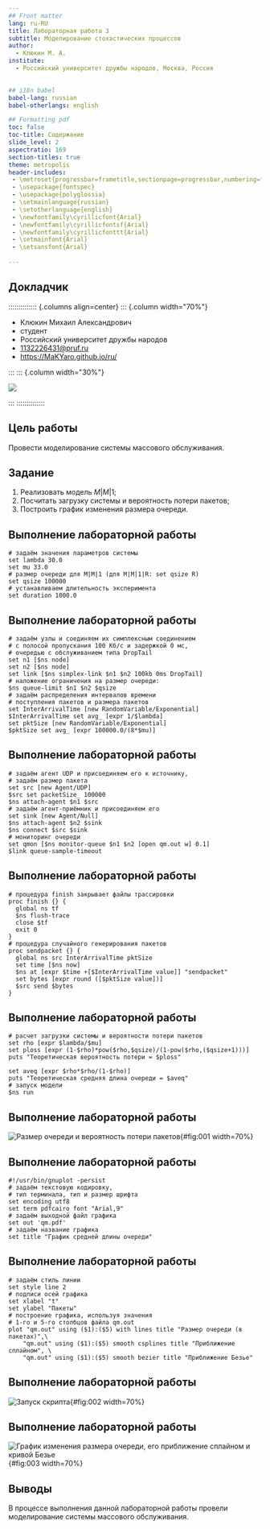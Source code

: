 ```yaml
---
## Front matter
lang: ru-RU
title: Лабораторная работа 3
subtitle: Моделирование стохастических процессов
author:
  - Клюкин М. А.
institute:
  - Российский университет дружбы народов, Москва, Россия
  

## i18n babel
babel-lang: russian
babel-otherlangs: english

## Formatting pdf
toc: false
toc-title: Содержание
slide_level: 2
aspectratio: 169
section-titles: true
theme: metropolis
header-includes:
 - \metroset{progressbar=frametitle,sectionpage=progressbar,numbering=fraction}
 - \usepackage{fontspec}
 - \usepackage{polyglossia}
 - \setmainlanguage{russian}
 - \setotherlanguage{english}
 - \newfontfamily\cyrillicfont{Arial}
 - \newfontfamily\cyrillicfontsf{Arial}
 - \newfontfamily\cyrillicfonttt{Arial}
 - \setmainfont{Arial}
 - \setsansfont{Arial}
 
---
```



## Докладчик

:::::::::::::: {.columns align=center}
::: {.column width="70%"}

  * Клюкин Михаил Александрович
  * студент
  * Российский университет дружбы народов
  * [1132226431@pruf.ru](mailto:1132226431@pfur.ru)
  * <https://MaKYaro.github.io/ru/>

:::
::: {.column width="30%"}

![](./image/XjDz893-bSI.jpg)

:::
::::::::::::::

## Цель работы

Провести моделирование системы массового обслуживания.

## Задание

1. Реализовать модель $M|M|1$;
2. Посчитать загрузку системы и вероятность потери пакетов;
3. Построить график изменения размера очереди.

## Выполнение лабораторной работы

```
# задаём значения параметров системы
set lambda 30.0
set mu 33.0
# размер очереди для M|M|1 (для M|M|1|R: set qsize R)
set qsize 100000
# устанавливаем длительность эксперимента
set duration 1000.0
```

## Выполнение лабораторной работы

```
# задаём узлы и соединяем их симплексным соединением
# с полосой пропускания 100 Кб/с и задержкой 0 мс,
# очередью с обслуживанием типа DropTail
set n1 [$ns node]
set n2 [$ns node]
set link [$ns simplex-link $n1 $n2 100kb 0ms DropTail]
# наложение ограничения на размер очереди:
$ns queue-limit $n1 $n2 $qsize
# задаём распределения интервалов времени
# поступления пакетов и размера пакетов
set InterArrivalTime [new RandomVariable/Exponential]
$InterArrivalTime set avg_ [expr 1/$lambda]
set pktSize [new RandomVariable/Exponential]
$pktSize set avg_ [expr 100000.0/(8*$mu)]
```

## Выполнение лабораторной работы

```
# задаём агент UDP и присоединяем его к источнику,
# задаём размер пакета
set src [new Agent/UDP]
$src set packetSize_ 100000
$ns attach-agent $n1 $src
# задаём агент-приёмник и присоединяем его
set sink [new Agent/Null]
$ns attach-agent $n2 $sink
$ns connect $src $sink
# мониторинг очереди
set qmon [$ns monitor-queue $n1 $n2 [open qm.out w] 0.1]
$link queue-sample-timeout
```

## Выполнение лабораторной работы

```
# процедура finish закрывает файлы трассировки
proc finish {} {
  global ns tf
  $ns flush-trace
  close $tf
  exit 0
}
# процедура случайного генерирования пакетов
proc sendpacket {} {
  global ns src InterArrivalTime pktSize
  set time [$ns now]
  $ns at [expr $time +[$InterArrivalTime value]] "sendpacket"
  set bytes [expr round ([$pktSize value])]
  $src send $bytes
}
```

## Выполнение лабораторной работы

```
# расчет загрузки системы и вероятности потери пакетов
set rho [expr $lambda/$mu]
set ploss [expr (1-$rho)*pow($rho,$qsize)/(1-pow($rho,($qsize+1)))]
puts "Теоретическая вероятность потери = $ploss"

set aveq [expr $rho*$rho/(1-$rho)]
puts "Теоретическая средняя длина очереди = $aveq"
# запуск модели
$ns run
```

## Выполнение лабораторной работы

![Размер очереди и вероятность потери пакетов](image/1.png){#fig:001 width=70%}

## Выполнение лабораторной работы

```
#!/usr/bin/gnuplot -persist
# задаём текстовую кодировку,
# тип терминала, тип и размер шрифта
set encoding utf8
set term pdfcairo font "Arial,9"
# задаём выходной файл графика
set out 'qm.pdf'
# задаём название графика
set title "График средней длины очереди"
```

## Выполнение лабораторной работы

```
# задаём стиль линии
set style line 2
# подписи осей графика
set xlabel "t"
set ylabel "Пакеты"
# построение графика, используя значения
# 1-го и 5-го столбцов файла qm.out
plot "qm.out" using ($1):($5) with lines title "Размер очереди (в пакетах)",\
	"qm.out" using ($1):($5) smooth csplines title "Приближение сплайном", \
	"qm.out" using ($1):($5) smooth bezier title "Приближение Безье"
```

## Выполнение лабораторной работы

![Запуск скрипта](image/3.png){#fig:002 width=70%}

## Выполнение лабораторной работы

![График изменения размера очереди, его приближение сплайном и кривой Безье](image/2.png){#fig:003 width=70%}


## Выводы

В процессе выполнения данной лабораторной работы провели моделирование системы массового обслуживания.
